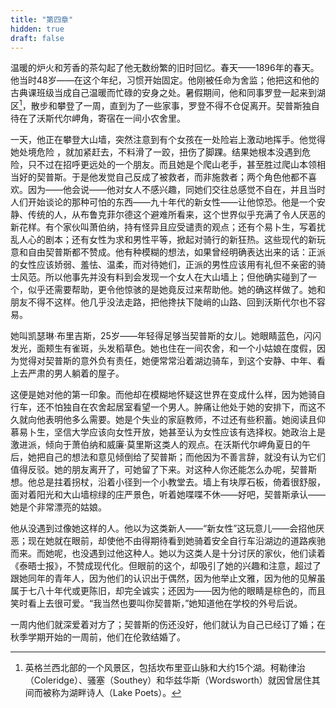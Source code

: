 ```yaml
---
title: "第四章"
hidden: true
draft: false
---
```

温暖的炉火和芳香的茶勾起了他无数纷繁的旧时回忆。春天——1896年的春天。他当时48岁——在这个年纪，习惯开始固定。他刚被任命为舍监；他把这和他的古典课班级当成自己温暖而忙碌的安身之处。暑假期间，他和同事罗登一起来到湖区[^1]，散步和攀登了一周，直到为了一些家事，罗登不得不仓促离开。契普斯独自待在了沃斯代尔岬角，寄宿在一间小农舍里。

一天，他正在攀登大山墙，突然注意到有个女孩在一处险岩上激动地挥手。他觉得她处境危险 ，就加紧赶去，不料滑了一跤，扭伤了脚踝。结果她根本没遇到危险，只不过在招呼更远处的一个朋友。而且她是个爬山老手，甚至胜过爬山本领相当好的契普斯。于是他发觉自己反成了被救者，而非施救者；两个角色他都不喜欢。因为——他会说——他对女人不感兴趣，同她们交往总感觉不自在，并且当时人们开始谈论的那种可怕的东西——九十年代的新女性——让他惊恐。他是一个安静、传统的人，从布鲁克菲尔德这个避难所看来，这个世界似乎充满了令人厌恶的新花样。有个家伙叫萧伯纳，持有怪异且应受谴责的观点；还有个易卜生，写着扰乱人心的剧本；还有女性为求和男性平等，掀起对骑行的新狂热。这些现代的新玩意和自由契普斯都不赞成。他有种模糊的想法，如果曾经明确表达出来的话：正派的女性应该娇弱、羞怯、温柔，而对待她们，正派的男性应该用有礼但不亲密的骑士风范。所以他事先并没有料到会发现一个女人在大山墙上；但他确实碰到了一个，似乎还需要帮助，更令他惊骇的是她竟反过来帮助他。她的确这样做了。她和朋友不得不这样。他几乎没法走路，把他搀扶下陡峭的山路、回到沃斯代尔也不容易。

她叫凯瑟琳·布里吉斯，25岁——年轻得足够当契普斯的女儿。她眼睛蓝色，闪闪发光，面颊生有雀斑，头发稻草色。她也住在一间农舍，和一个小姑娘在度假，因为觉得对契普斯的意外负有责任，她便常常沿着湖边骑车，到这个安静、中年、看上去严肃的男人躺着的屋子。

这便是她对他的第一印象。而他却在模糊地怀疑这世界在变成什么样，因为她骑自行车，还不怕独自在农舍起居室看望一个男人。肿痛让他处于她的安排下，而这不久就向他表明他多么需要。她是个失业的家庭教师，不过还有些积蓄。她阅读且仰慕易卜生，坚信大学应该向女性开放，她甚至认为女性应该有选择权。她政治上是激进派，倾向于萧伯纳和威廉·莫里斯这类人的观点。在沃斯代尔岬角夏日的午后，她把自己的想法和意见倾倒给了契普斯；而他因为不善言辞，就没有认为它们值得反驳。她的朋友离开了，可她留了下来。对这种人你还能怎么办呢，契普斯想。他总是拄着拐杖，沿着小径到一个小教堂去。墙上有块厚石板，倚着很舒服，面对着阳光和大山墙棕绿的庄严景色，听着她喋喋不休——好吧，契普斯承认——她是个非常漂亮的姑娘。

他从没遇到过像她这样的人。他以为这类新人——“新女性”这玩意儿——会招他厌恶；现在她就在眼前，却使他不由得期待看到她骑着安全自行车沿湖边的道路疾驰而来。而她呢，也没遇到过他这种人。她以为这类人是十分讨厌的家伙，他们读着《泰晤士报》，不赞成现代化。但眼前的这个，却吸引了她的兴趣和注意，超过了跟她同年的青年人，因为他们的认识出于偶然，因为他举止文雅，因为他的见解虽属于七八十年代或更陈旧，却完全诚实；还因为——因为他的眼睛是棕色的，而且笑时看上去很可爱。“我当然也要叫你契普斯，”她知道他在学校的外号后说。

一周内他们就深爱着对方了；契普斯的伤还没好，他们就认为自己已经订了婚；在秋季学期开始的一周前，他们在伦敦结婚了。

[^1]: 英格兰西北部的一个风景区，包括坎布里亚山脉和大约15个湖。柯勒律治（Coleridge）、骚塞（Southey）和华兹华斯（Wordsworth）就因曾居住其间而被称为湖畔诗人（Lake Poets）。